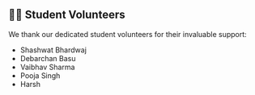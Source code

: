 ## 🙋‍♀️ <a id="volunteers"></a> Student Volunteers

We thank our dedicated student volunteers for their invaluable support:

- Shashwat Bhardwaj  
- Debarchan Basu  
- Vaibhav Sharma  
- Pooja Singh
- Harsh


